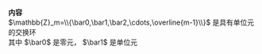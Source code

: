 **内容**  
$\mathbb{Z}_m=\\{\bar0,\bar1,\bar2,\cdots,\overline{m-1}\\}$ 是具有单位元的交换环  
其中 $\bar0$ 是零元， $\bar1$ 是单位元  
